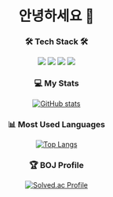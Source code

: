 <div align="center">
  
# 안녕하세요 👋 

### 🛠 Tech Stack 🛠
<img src="https://img.shields.io/badge/Python-3776AB?style=flat-square&logo=Python&logoColor=white"/>
<img src="https://img.shields.io/badge/JavaScript-F7DF1E?style=flat-square&logo=JavaScript&logoColor=white"/>
<img src="https://img.shields.io/badge/React-61DAFB?style=flat-square&logo=React&logoColor=white"/>
<img src="https://img.shields.io/badge/Node.js-339933?style=flat-square&logo=Node.js&logoColor=white"/>

### 💻 My Stats
[![GitHub stats](https://github-readme-stats.vercel.app/api?username=s12171934&show_icons=true&theme=radical)](https://github.com/anuraghazra/github-readme-stats)

### 📊 Most Used Languages
[![Top Langs](https://github-readme-stats.vercel.app/api/top-langs/?username=s12171934&layout=compact&theme=radical)](https://github.com/anuraghazra/github-readme-stats)

### 🏆 BOJ Profile
[![Solved.ac Profile](http://mazassumnida.wtf/api/v2/generate_badge?boj=ssong9520)](https://solved.ac/ssong9520)

</div>
